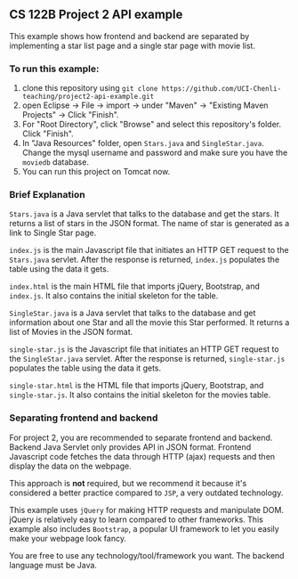 ## CS 122B Project 2 API example

This example shows how frontend and backend are separated by implementing a star list page and a single star page with movie list.

### To run this example: 
1. clone this repository using `git clone https://github.com/UCI-Chenli-teaching/project2-api-example.git`
2. open Eclipse -> File -> import -> under "Maven" -> "Existing Maven Projects" -> Click "Finish".
3. For "Root Directory", click "Browse" and select this repository's folder. Click "Finish".
4. In "Java Resources" folder, open `Stars.java` and `SingleStar.java`. Change the mysql username and password and make sure you have the `moviedb` database.
5. You can run this project on Tomcat now.

### Brief Explanation
`Stars.java` is a Java servlet that talks to the database and get the stars. It returns a list of stars in the JSON format. 
The name of star is generated as a link to Single Star page.

`index.js` is the main Javascript file that initiates an HTTP GET request to the `Stars.java` servlet. After the response is returned, `index.js` populates the table using the data it gets.

`index.html` is the main HTML file that imports jQuery, Bootstrap, and `index.js`. It also contains the initial skeleton for the table.

`SingleStar.java` is a Java servlet that talks to the database and get information about one Star and all the movie this Star performed. It returns a list of Movies in the JSON format. 

`single-star.js` is the Javascript file that initiates an HTTP GET request to the `SingleStar.java` servlet. After the response is returned, `single-star.js` populates the table using the data it gets.

`single-star.html` is the HTML file that imports jQuery, Bootstrap, and `single-star.js`. It also contains the initial skeleton for the movies table.

### Separating frontend and backend
For project 2, you are recommended to separate frontend and backend. Backend Java Servlet only provides API in JSON format. Frontend Javascript code fetches the data through HTTP (ajax) requests and then display the data on the webpage. 

This approach is **not** required, but we recommend it because it's considered a better practice compared to `JSP`, a very outdated technology.

This example uses `jQuery` for making HTTP requests and manipulate DOM. jQuery is relatively easy to learn compared to other frameworks. This example also includes `Bootstrap`, a popular UI framework to let you easily make your webpage look fancy. 

You are free to use any technology/tool/framework you want. The backend language must be Java.
